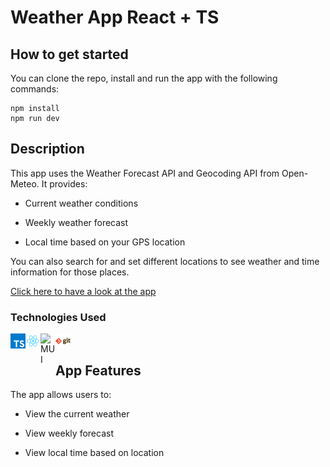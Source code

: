 # Weather App React + TS

## How to get started

You can clone the repo, install and run the app with the following commands:

```plaintext
npm install
npm run dev
```

## Description

This app uses the Weather Forecast API and Geocoding API from Open-Meteo. It provides:

- Current weather conditions

- Weekly weather forecast

- Local time based on your GPS location

You can also search for and set different locations to see weather and time information for those places.

[Click here to have a look at the app](/)

### Technologies Used

<img align="left" alt="TypeScript" width="24px" src="https://raw.githubusercontent.com/github/explore/main/topics/typescript/typescript.png" />
<img align="left" alt="React" width="24px" src="https://raw.githubusercontent.com/github/explore/80688e429a7d4ef2fca1e82350fe8e3517d3494d/topics/react/react.png" />
<img align="left" alt="MUI" width="24px" src="https://raw.githubusercontent.com/mui/material-ui/master/docs/public/static/logo.png" />
<img align="left" alt="Git" width="24px" src="https://raw.githubusercontent.com/github/explore/main/topics/git/git.png" />
<br/>

## App Features

The app allows users to:

- View the current weather

- View weekly forecast

- View local time based on location
